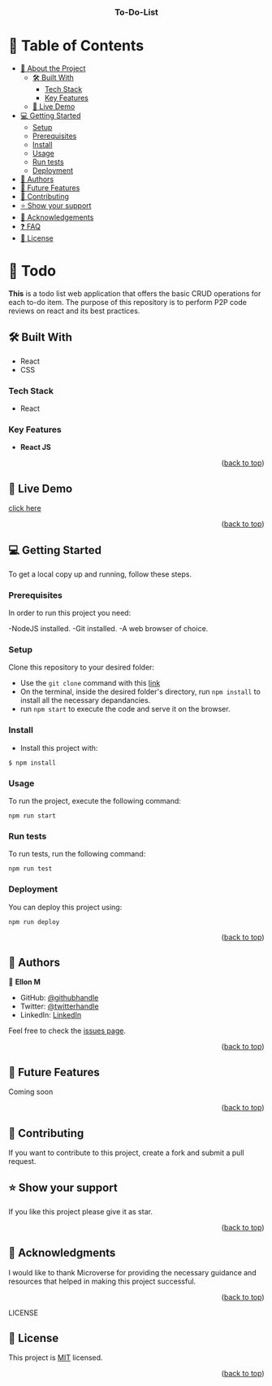 <a name="readme-top"></a>

<div align="center">

  <!-- <img src="murple_logo.png" alt="logo" width="140"  height="auto" />
  <br/> -->

  <h3><b>To-Do-List</b></h3>

</div>

# 📗 Table of Contents

- [📖 About the Project](#about-project)
  - [🛠 Built With](#built-with)
    - [Tech Stack](#tech-stack)
    - [Key Features](#key-features)
  - [🚀 Live Demo](#live-demo)
- [💻 Getting Started](#getting-started)
  - [Setup](#setup)
  - [Prerequisites](#prerequisites)
  - [Install](#install)
  - [Usage](#usage)
  - [Run tests](#run-tests)
  - [Deployment](#deployment)
- [👥 Authors](#authors)
- [🔭 Future Features](#future-features)
- [🤝 Contributing](#contributing)
- [⭐️ Show your support](#support)
- [🙏 Acknowledgements](#acknowledgements)
- [❓ FAQ](#faq)
- [📝 License](#license)


# 📖 Todo <a name="about-project"></a>


**This** is a todo list web application that offers the basic CRUD operations for each to-do item. The purpose of this repository is to perform P2P code reviews on react and its best practices.


## 🛠 Built With <a name="built-with"></a>

- React
- CSS

### Tech Stack <a name="tech-stack"></a>

- React


### Key Features <a name="key-features"></a>


- **React JS**


<p align="right">(<a href="#readme-top">back to top</a>)</p>


## 🚀 Live Demo <a name="live-demo"></a>

[click here](ellon-m.github.io/todo-peer-cr)

<p align="right">(<a href="#readme-top">back to top</a>)</p>

<!-- GETTING STARTED -->

## 💻 Getting Started <a name="getting-started"></a>



To get a local copy up and running, follow these steps.

### Prerequisites

In order to run this project you need:

-NodeJS installed.
-Git installed.
-A web browser of choice.

### Setup

Clone this repository to your desired folder:
 
- Use the `git clone` command with this [link](https://github.com/Ellon-M/todo-peer-cr.git)
- On the terminal, inside the desired folder's directory, run `npm install` to install all the necessary depandancies.
- run `npm start` to execute the code and serve it on the browser.

### Install

- Install this project with:

```
$ npm install
```

### Usage

To run the project, execute the following command:

```
npm run start
```

### Run tests

To run tests, run the following command:

```
npm run test
```

### Deployment

You can deploy this project using:


```
npm run deploy
```

<p align="right">(<a href="#readme-top">back to top</a>)</p>

<!-- AUTHORS -->

## 👥 Authors <a name="authors"></a>


👤 **Ellon M**

- GitHub: [@githubhandle](https://github.com/Ellon-M)
- Twitter: [@twitterhandle](https://twitter.com/ellonm4)
- LinkedIn: [LinkedIn](https://linkedin.com/in/ellon-m)


Feel free to check the [issues page](../../issues/).

<p align="right">(<a href="#readme-top">back to top</a>)</p>


## 🔭 Future Features <a name="future-features"></a>

Coming soon

 <p align="right">(<a href="#readme-top">back to top</a>)</p>

## 🤝 Contributing <a name="contributing"></a>

If you want to contribute to this project, create a fork and submit a pull request.

## ⭐️ Show your support <a name="support"></a>

If you like this project please give it as star.

<p align="right">(<a href="#readme-top">back to top</a>)</p>

## 🙏 Acknowledgments <a name="acknowledgements"></a>

I would like to thank Microverse for providing the necessary guidance and resources that helped in making this project successful.

<p align="right">(<a href="#readme-top">back to top</a>)</p>

<!-- FAQ (optional) -->

<!-- ## ❓ FAQ <a name="faq"></a>

> Add at least 2 questions new developers would ask when they decide to use your project.

- **[Question_1]**

  - [Answer_1]

- **[Question_2]**

  - [Answer_2]

<p align="right">(<a href="#readme-top">back to top</a>)</p> -->

LICENSE

## 📝 License <a name="license"></a>

This project is [MIT](./LICENSE) licensed.

<p align="right">(<a href="#readme-top">back to top</a>)</p>